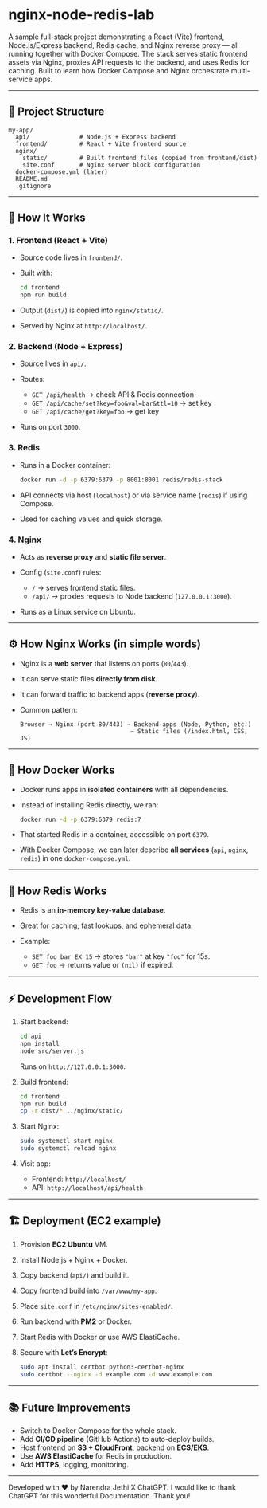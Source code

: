 # nginx-node-redis-lab

A sample full-stack project demonstrating a React (Vite) frontend, Node.js/Express backend, Redis cache, and Nginx reverse proxy — all running together with Docker Compose. The stack serves static frontend assets via Nginx, proxies API requests to the backend, and uses Redis for caching. Built to learn how Docker Compose and Nginx orchestrate multi-service apps.

---

## 🚀 Project Structure

```
my-app/
  api/              # Node.js + Express backend
  frontend/         # React + Vite frontend source
  nginx/
    static/         # Built frontend files (copied from frontend/dist)
    site.conf       # Nginx server block configuration
  docker-compose.yml (later)
  README.md
  .gitignore
```

---

## 🔧 How It Works

### 1. **Frontend (React + Vite)**

* Source code lives in `frontend/`.
* Built with:

  ```bash
  cd frontend
  npm run build
  ```
* Output (`dist/`) is copied into `nginx/static/`.
* Served by Nginx at `http://localhost/`.

### 2. **Backend (Node + Express)**

* Source lives in `api/`.
* Routes:

  * `GET /api/health` → check API & Redis connection
  * `GET /api/cache/set?key=foo&val=bar&ttl=10` → set key
  * `GET /api/cache/get?key=foo` → get key
* Runs on port `3000`.

### 3. **Redis**

* Runs in a Docker container:

  ```bash
  docker run -d -p 6379:6379 -p 8001:8001 redis/redis-stack
  ```
* API connects via host (`localhost`) or via service name (`redis`) if using Compose.
* Used for caching values and quick storage.

### 4. **Nginx**

* Acts as **reverse proxy** and **static file server**.
* Config (`site.conf`) rules:

  * `/` → serves frontend static files.
  * `/api/` → proxies requests to Node backend (`127.0.0.1:3000`).
* Runs as a Linux service on Ubuntu.

---

## ⚙️ How Nginx Works (in simple words)

* Nginx is a **web server** that listens on ports (`80`/`443`).
* It can serve static files **directly from disk**.
* It can forward traffic to backend apps (**reverse proxy**).
* Common pattern:

  ```
  Browser → Nginx (port 80/443) → Backend apps (Node, Python, etc.)
                                 → Static files (/index.html, CSS, JS)
  ```

---

## 🐳 How Docker Works

* Docker runs apps in **isolated containers** with all dependencies.
* Instead of installing Redis directly, we ran:

  ```bash
  docker run -d -p 6379:6379 redis:7
  ```
* That started Redis in a container, accessible on port `6379`.
* With Docker Compose, we can later describe **all services** (`api`, `nginx`, `redis`) in one `docker-compose.yml`.

---

## 💾 How Redis Works

* Redis is an **in-memory key-value database**.
* Great for caching, fast lookups, and ephemeral data.
* Example:

  * `SET foo bar EX 15` → stores `"bar"` at key `"foo"` for 15s.
  * `GET foo` → returns value or `(nil)` if expired.

---

## ⚡ Development Flow

1. Start backend:

   ```bash
   cd api
   npm install
   node src/server.js
   ```

   Runs on `http://127.0.0.1:3000`.

2. Build frontend:

   ```bash
   cd frontend
   npm run build
   cp -r dist/* ../nginx/static/
   ```

3. Start Nginx:

   ```bash
   sudo systemctl start nginx
   sudo systemctl reload nginx
   ```

4. Visit app:

   * Frontend: `http://localhost/`
   * API: `http://localhost/api/health`

---

## 🏗️ Deployment (EC2 example)

1. Provision **EC2 Ubuntu** VM.
2. Install Node.js + Nginx + Docker.
3. Copy backend (`api/`) and build it.
4. Copy frontend build into `/var/www/my-app`.
5. Place `site.conf` in `/etc/nginx/sites-enabled/`.
6. Run backend with **PM2** or Docker.
7. Start Redis with Docker or use AWS ElastiCache.
8. Secure with **Let’s Encrypt**:

   ```bash
   sudo apt install certbot python3-certbot-nginx
   sudo certbot --nginx -d example.com -d www.example.com
   ```

---

## 📚 Future Improvements

* Switch to Docker Compose for the whole stack.
* Add **CI/CD pipeline** (GitHub Actions) to auto-deploy builds.
* Host frontend on **S3 + CloudFront**, backend on **ECS/EKS**.
* Use **AWS ElastiCache** for Redis in production.
* Add **HTTPS**, logging, monitoring.

---
 Developed with ❤️ by Narendra Jethi X ChatGPT.
 I would like to thank ChatGPT for this wonderful Documentation.
 Thank you!
